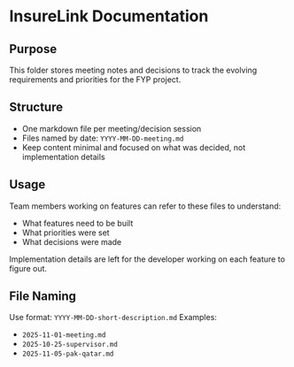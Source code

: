 # InsureLink Documentation

## Purpose
This folder stores meeting notes and decisions to track the evolving requirements and priorities for the FYP project.

## Structure
- One markdown file per meeting/decision session
- Files named by date: `YYYY-MM-DD-meeting.md`
- Keep content minimal and focused on what was decided, not implementation details

## Usage
Team members working on features can refer to these files to understand:
- What features need to be built
- What priorities were set
- What decisions were made

Implementation details are left for the developer working on each feature to figure out.

## File Naming
Use format: `YYYY-MM-DD-short-description.md`
Examples:
- `2025-11-01-meeting.md`
- `2025-10-25-supervisor.md`
- `2025-11-05-pak-qatar.md`


